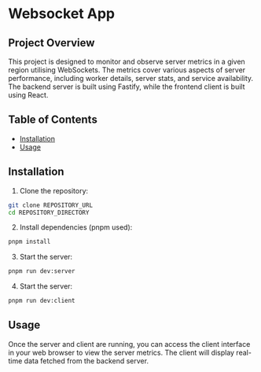 # Websocket App

## Project Overview

This project is designed to monitor and observe server metrics in a given region utilising WebSockets. The metrics cover various aspects of server performance, including worker details, server stats, and service availability. The backend server is built using Fastify, while the frontend client is built using React.

## Table of Contents

- [Installation](#installation)
- [Usage](#usage)

## Installation

1. Clone the repository:

```sh
git clone REPOSITORY_URL
cd REPOSITORY_DIRECTORY
```

2. Install dependencies (pnpm used):

```sh
pnpm install
```

3. Start the server:

```sh
pnpm run dev:server
```

4. Start the server:

```sh
pnpm run dev:client
```

## Usage

Once the server and client are running, you can access the client interface in your web browser to view the server metrics. The client will display real-time data fetched from the backend server.
